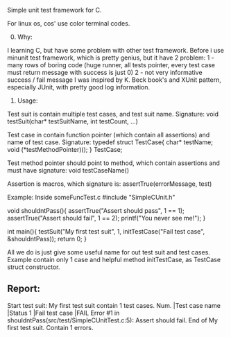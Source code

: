 Simple unit test framework for C.

For linux os, cos' use color terminal codes.

0) Why:

I learning C, but have some problem with other test framework. Before i use minunit test framework, which is pretty genius, but it have 2 problem:
1 - many rows of boring code (huge runner, all tests pointer, every test case must return message with success is just 0)
2 - not very informative success / fail message
I was inspired by K. Beck book's and XUnit pattern, especially JUnit, with pretty good log information. 

1) Usage:

Test suit is contain multiple test cases, and test suit name.
Signature:
void testSuit(char* testSuitName, int testCount, ...) 

Test case in contain function pointer (which contain all assertions) and name of test case. 
Signature:
typedef struct TestCase{
	char* testName;
	void (*testMethodPointer)();
} TestCase;


Test method pointer should point to method, which contain assertions and must have signature:
void testCaseName()

Assertion is macros, which signature is:
assertTrue(errorMessage, test)

Example:
Inside someFuncTest.c
#include "SimpleCUnit.h"

void shouldntPass(){
	assertTrue("Assert should pass", 1 == 1);
	assertTrue("Assert should fail", 1 == 2);
	printf("You never see me!");
}

int main(){
	testSuit("My first test suit", 1, initTestCase("Fail test case", &shouldntPass));
	return 0;
}

All we do is just give some useful name for out test suit and test cases. 
Example contain only 1 case and helpful method initTestCase, as TestCase struct constructor.

Report:
-------------------------------------------------------------
Start test suit: My first test suit contain 1 test cases.
Num.  |Test case name                |Status
1     |Fail test case                |FAIL 
Error #1 in shouldntPass(src/test/SimpleCUnitTest.c:5): Assert should fail.
End of My first test suit. Contain 1 errors.
